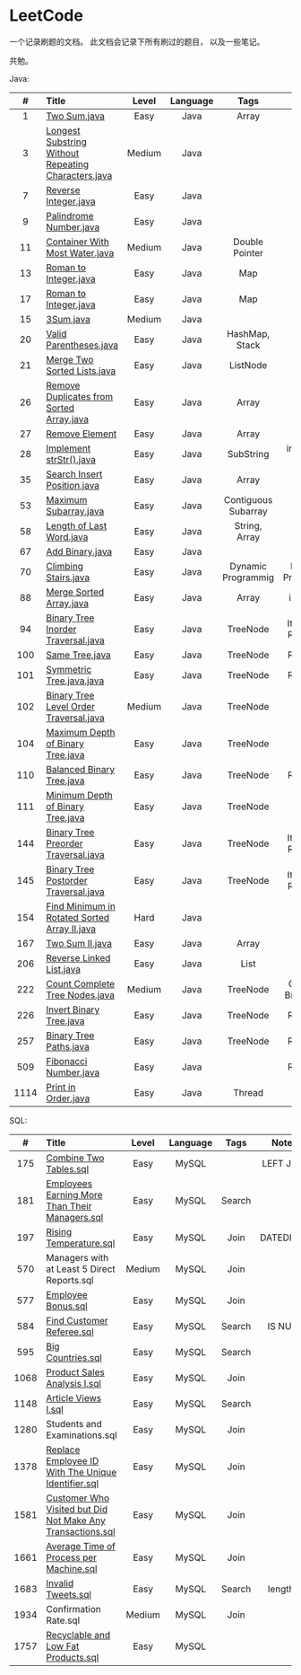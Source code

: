 # LeetCode

一个记录刷题的文档。
此文档会记录下所有刷过的题目，
以及一些笔记。

共勉。

Java:

|    #    |      Title    | Level  | Language  | Tags |   Notes   |
|:-------:|:--------------|:------:|:---------:|:----:|:---------:|
|1|[Two Sum.java](https://github.com/AaronPhantomhive/LeetCode/blob/master/Java/1.%20Two%20Sum.java)|Easy|Java|Array||
|3|[Longest Substring Without Repeating Characters.java](https://github.com/AaronPhantomhive/LeetCode/blob/master/Java/3.%20Longest%20Substring%20Without%20Repeating%20Characters.java)|Medium|Java|||
|7|[Reverse Integer.java](https://github.com/AaronPhantomhive/LeetCode/blob/master/Java/7.%20Reverse%20Integer.java)|Easy|Java|||
|9|[Palindrome Number.java](https://github.com/AaronPhantomhive/LeetCode/blob/master/Java/9.%20Palindrome%20Number.java)|Easy|Java||include python|
|11|[Container With Most Water.java](https://github.com/AaronPhantomhive/LeetCode/blob/master/Java/11.%20Container%20With%20Most%20Water.java)|Medium|Java|Double Pointer||
|13|[Roman to Integer.java](https://github.com/AaronPhantomhive/LeetCode/blob/master/Java/13.%20Roman%20to%20Integer.java)|Easy|Java|Map||
|17|[Roman to Integer.java](https://github.com/AaronPhantomhive/LeetCode/blob/master/Java/13.%20Roman%20to%20Integer.java)|Easy|Java|Map||
|15|[3Sum.java](https://github.com/AaronPhantomhive/LeetCode/blob/master/Java/15.%203Sum.java)|Medium|Java|||
|20|[Valid Parentheses.java](https://github.com/AaronPhantomhive/LeetCode/blob/master/Java/20.%20Valid%20Parentheses.java)|Easy|Java|HashMap, Stack||
|21|[Merge Two Sorted Lists.java](https://github.com/AaronPhantomhive/LeetCode/blob/master/Java/21.%20Merge%20Two%20Sorted%20Lists.java)|Easy|Java|ListNode||
|26|[Remove Duplicates from Sorted Array.java](https://github.com/AaronPhantomhive/LeetCode/blob/master/Java/26.%20Remove%20Duplicates%20from%20Sorted%20Array.java)|Easy|Java|Array||
|27|[Remove Element](https://github.com/AaronPhantomhive/LeetCode/blob/master/Java/27.%20Remove%20Element.java)|Easy|Java|Array||
|28|[Implement strStr().java](https://github.com/AaronPhantomhive/LeetCode/blob/master/Java/28.%20Implement%20strStr().java)|Easy|Java|SubString|interesting solution|
|35|[Search Insert Position.java](https://github.com/AaronPhantomhive/LeetCode/blob/master/Java/35.%20Search%20Insert%20Position.java)|Easy|Java|Array||
|53|[Maximum Subarray.java](https://github.com/AaronPhantomhive/LeetCode/blob/master/Java/53.%20Maximum%20Subarray.java)|Easy|Java|Contiguous Subarray||
|58|[Length of Last Word.java](https://github.com/AaronPhantomhive/LeetCode/blob/master/Java/58.%20Length%20of%20Last%20Word.java)|Easy|Java|String, Array||
|67|[Add Binary.java](https://github.com/AaronPhantomhive/LeetCode/blob/master/Java/67.%20Add%20Binary.java)|Easy|Java|||
|70|[Climbing Stairs.java](https://github.com/AaronPhantomhive/LeetCode/blob/master/Java/70.%20Climbing%20Stairs.java)|Easy|Java|Dynamic Programmig|Dynamic Programmig|
|88|[Merge Sorted Array.java](https://github.com/AaronPhantomhive/LeetCode/blob/master/Java/88.%20Merge%20Sorted%20Array.java)|Easy|Java|Array|include js|
|94|[Binary Tree Inorder Traversal.java](https://github.com/AaronPhantomhive/LeetCode/blob/master/Java/94.%20Binary%20Tree%20Inorder%20Traversal.java)|Easy|Java|TreeNode|Iteration & Recursion|
|100|[Same Tree.java](https://github.com/AaronPhantomhive/LeetCode/blob/master/Java/100.%20Same%20Tree.java)|Easy|Java|TreeNode|Recursion|
|101|[Symmetric Tree.java.java](https://github.com/AaronPhantomhive/LeetCode/blob/master/Java/101.%20Symmetric%20Tree.java)|Easy|Java|TreeNode|Recursion|
|102|[Binary Tree Level Order Traversal.java](https://github.com/AaronPhantomhive/LeetCode/blob/master/Java/102.%20Binary%20Tree%20Level%20Order%20Traversal.java)|Medium|Java|TreeNode||
|104|[Maximum Depth of Binary Tree.java](https://github.com/AaronPhantomhive/LeetCode/blob/master/Java/104.%20Maximum%20Depth%20of%20Binary%20Tree.java)|Easy|Java|TreeNode|DFS|
|110|[Balanced Binary Tree.java](https://github.com/AaronPhantomhive/LeetCode/blob/master/Java/110.%20Balanced%20Binary%20Tree.java)|Easy|Java|TreeNode|Recursion|
|111|[Minimum Depth of Binary Tree.java](https://github.com/AaronPhantomhive/LeetCode/blob/master/Java/111.%20Minimum%20Depth%20of%20Binary%20Tree.java)|Easy|Java|TreeNode|BFS|
|144|[Binary Tree Preorder Traversal.java](https://github.com/AaronPhantomhive/LeetCode/blob/master/Java/144.%20Binary%20Tree%20Preorder%20Traversal.java)|Easy|Java|TreeNode|Iteration & Recursion|
|145|[Binary Tree Postorder Traversal.java](https://github.com/AaronPhantomhive/LeetCode/blob/master/Java/145.%20Binary%20Tree%20Postorder%20Traversal.java)|Easy|Java|TreeNode|Iteration & Recursion|
|154|[Find Minimum in Rotated Sorted Array II.java](https://github.com/AaronPhantomhive/LeetCode/blob/master/Java/154.%20Find%20Minimum%20in%20Rotated%20Sorted%20Array%20II.java)|Hard|Java|||
|167|[Two Sum II.java](https://github.com/AaronPhantomhive/LeetCode/blob/master/Java/1.%20Two%20Sum.java)|Easy|Java|Array||
|206|[Reverse Linked List.java](https://github.com/AaronPhantomhive/LeetCode/blob/master/Java/206.%20Reverse%20Linked%20List.java)|Easy|Java|List||
|222|[Count Complete Tree Nodes.java](https://github.com/AaronPhantomhive/LeetCode/blob/master/Java/222.%20Count%20Complete%20Tree%20Nodes.java)|Medium|Java|TreeNode|Complete Binary Tree|
|226|[Invert Binary Tree.java](https://github.com/AaronPhantomhive/LeetCode/blob/master/Java/226.%20Invert%20Binary%20Tree.java)|Easy|Java|TreeNode|Recursion|
|257|[Binary Tree Paths.java](https://github.com/AaronPhantomhive/LeetCode/blob/master/Java/257.%20Binary%20Tree%20Paths.java)|Easy|Java|TreeNode|Recursion|
|509|[Fibonacci Number.java](https://github.com/AaronPhantomhive/LeetCode/blob/master/Java/509.%20Fibonacci%20Number.java)|Easy|Java||Recursion|
|1114|[Print in Order.java](https://github.com/AaronPhantomhive/LeetCode/blob/master/Thread/1114.%20Print%20in%20Order.java)|Easy|Java|Thread||

SQL:

|    #    |      Title    | Level  | Language  | Tags |   Notes   |
|:-------:|:--------------|:------:|:---------:|:----:|:---------:|
|175|[Combine Two Tables.sql](https://github.com/AaronPhantomhive/LeetCode/blob/master/MySQL/175.%20Combine%20Two%20Tables.sql)|Easy|MySQL||LEFT JOIN|
|181|[Employees Earning More Than Their Managers.sql](https://github.com/AaronPhantomhive/LeetCode/blob/master/MySQL/181.%20Employees%20Earning%20More%20Than%20Their%20Managers.sql)|Easy|MySQL|Search||
|197|[Rising Temperature.sql](https://github.com/AaronPhantomhive/LeetCode/blob/master/MySQL/197.%20Rising%20Temperature.sql)|Easy|MySQL|Join|DATEDIFF()|
|570|Managers with at Least 5 Direct Reports.sql|Medium|MySQL|Join||
|577|[Employee Bonus.sql](https://github.com/AaronPhantomhive/LeetCode/blob/master/MySQL/577.%20Employee%20Bonus.sql)|Easy|MySQL|Join||
|584|[Find Customer Referee.sql](https://github.com/AaronPhantomhive/LeetCode/blob/master/MySQL/584.%20Find%20Customer%20Referee.sql)|Easy|MySQL|Search|IS NULL|
|595|[Big Countries.sql](https://github.com/AaronPhantomhive/LeetCode/blob/master/MySQL/595.%20Big%20Countries.sql)|Easy|MySQL|Search||
|1068|[Product Sales Analysis I.sql](https://github.com/AaronPhantomhive/LeetCode/blob/master/MySQL/1068.%20Product%20Sales%20Analysis%20I.sql)|Easy|MySQL|Join||
|1148|[Article Views I.sql](https://github.com/AaronPhantomhive/LeetCode/blob/master/MySQL/1148.%20Article%20Views%20I.sql)|Easy|MySQL|Search||
|1280|Students and Examinations.sql|Easy|MySQL|Join||
|1378|[Replace Employee ID With The Unique Identifier.sql](https://github.com/AaronPhantomhive/LeetCode/blob/master/MySQL/1378.%20Replace%20Employee%20ID%20With%20The%20Unique%20Identifier.sql)|Easy|MySQL|Join||
|1581|[Customer Who Visited but Did Not Make Any Transactions.sql](https://github.com/AaronPhantomhive/LeetCode/blob/master/MySQL/1581.%20Customer%20Who%20Visited%20but%20Did%20Not%20Make%20Any%20Transactions.sql)|Easy|MySQL|Join||
|1661|[Average Time of Process per Machine.sql](https://github.com/AaronPhantomhive/LeetCode/blob/master/MySQL/1661.%20Average%20Time%20of%20Process%20per%20Machine.sql)|Easy|MySQL|Join||
|1683|[Invalid Tweets.sql](https://github.com/AaronPhantomhive/LeetCode/blob/master/MySQL/1683.%20Invalid%20Tweets.sql)|Easy|MySQL|Search|length()|
|1934|Confirmation Rate.sql|Medium|MySQL|Join||
|1757|[Recyclable and Low Fat Products.sql](https://github.com/AaronPhantomhive/LeetCode/blob/master/MySQL/1757.Recyclable%20and%20Low%20Fat%20Products.sql)|Easy|MySQL|||

